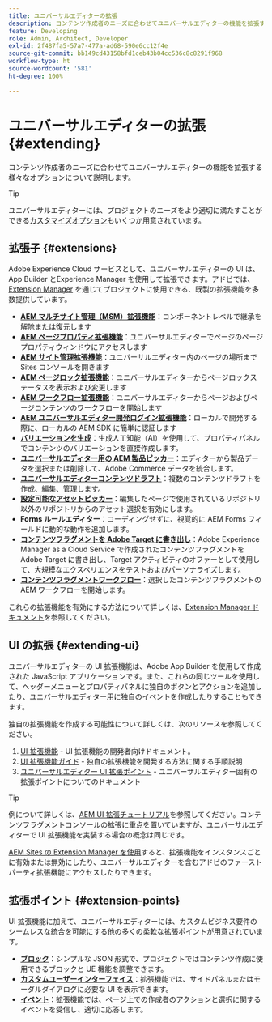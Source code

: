 ```yaml
---
title: ユニバーサルエディターの拡張
description: コンテンツ作成者のニーズに合わせてユニバーサルエディターの機能を拡張する様々なオプションについて説明します。
feature: Developing
role: Admin, Architect, Developer
exl-id: 2f487fa5-57a7-477a-ad68-590e6cc12f4e
source-git-commit: bb149cd43158bfd1ceb43b04cc536c8c8291f968
workflow-type: ht
source-wordcount: '581'
ht-degree: 100%

---
```


# ユニバーサルエディターの拡張 {#extending}

コンテンツ作成者のニーズに合わせてユニバーサルエディターの機能を拡張する様々なオプションについて説明します。

>[!TIP]
>
>ユニバーサルエディターには、プロジェクトのニーズをより適切に満たすことができる[カスタマイズオプション](/help/implementing/universal-editor/customizing.md)もいくつか用意されています。

## 拡張子 {#extensions}

Adobe Experience Cloud サービスとして、ユニバーサルエディターの UI は、App Builder とExperience Manager を使用して拡張できます。アドビでは、[Extension Manager](https://experience.adobe.com/aem/extension-manager) を通じてプロジェクトに使用できる、既製の拡張機能を多数提供しています。

* **[AEM マルチサイト管理（MSM）拡張機能](/help/sites-cloud/authoring/universal-editor/authoring.md#inheritance)**：コンポーネントレベルで継承を解除または復元します
* **[AEM ページプロパティ拡張機能](/help/sites-cloud/authoring/universal-editor/authoring.md#page-properties)**：ユニバーサルエディターでページのページプロパティウィンドウにアクセスします
* **[AEM サイト管理拡張機能](/help/sites-cloud/authoring/universal-editor/authoring.md#sites-console)**：ユニバーサルエディター内のページの場所まで Sites コンソールを開きます
* **[AEM ページロック拡張機能](/help/sites-cloud/authoring/universal-editor/authoring.md#locking-pages)**：ユニバーサルエディターからページロックステータスを表示および変更します
* **[AEM ワークフロー拡張機能](/help/sites-cloud/authoring/universal-editor/authoring.md#workflows)**：ユニバーサルエディターからページおよびページコンテンツのワークフローを開始します
* **[AEM ユニバーサルエディター開発ログイン拡張機能](/help/sites-cloud/authoring/universal-editor/authoring.md#developer-login)**：ローカルで開発する際に、ローカルの AEM SDK に簡単に認証します
* **[バリエーションを生成](/help/generative-ai/generate-variations-integrated-editor.md)**：生成人工知能（AI）を使用して、プロパティパネルでコンテンツのバリエーションを直接作成します。
* **[ユニバーサルエディター用の AEM 製品ピッカー](https://developer.adobe.com/uix/docs/extension-manager/extension-developed-by-adobe/ue-product-picker/)**：エディターから製品データを選択または削除して、Adobe Commerce データを統合します。
* **[ユニバーサルエディターコンテンツドラフト](https://developer.adobe.com/uix/docs/extension-manager/extension-developed-by-adobe/universal-editor-content-drafts/)**：複数のコンテンツドラフトを作成、編集、管理します。
* **[設定可能なアセットピッカー](https://developer.adobe.com/uix/docs/extension-manager/extension-developed-by-adobe/configurable-asset-picker/)**：編集したページで使用されているリポジトリ以外のリポジトリからのアセット選択を有効にします。
* **Forms ルールエディター**：コーディングせずに、視覚的に AEM Forms フィールドに動的な動作を追加します。
* **[コンテンツフラグメントを Adobe Target に書き出し](https://developer.adobe.com/uix/docs/extension-manager/extension-developed-by-adobe/exporting-content-fragment-to-adobe-target/)**：Adobe Experience Manager as a Cloud Service で作成されたコンテンツフラグメントを Adobe Target に書き出し、Target アクティビティのオファーとして使用して、大規模なエクスペリエンスをテストおよびパーソナライズします。
* **[コンテンツフラグメントワークフロー](https://developer.adobe.com/uix/docs/extension-manager/extension-developed-by-adobe/content-fragments-workflows/)**：選択したコンテンツフラグメントの AEM ワークフローを開始します。

これらの拡張機能を有効にする方法について詳しくは、[Extension Manager ドキュメント](https://developer.adobe.com/uix/docs/extension-manager/feature-highlights/#enablingdisabling-extensions)を参照してください。

## UI の拡張 {#extending-ui}

ユニバーサルエディターの UI 拡張機能は、Adobe App Builder を使用して作成された JavaScript アプリケーションです。また、これらの同じツールを使用して、ヘッダーメニューとプロパティパネルに独自のボタンとアクションを追加したり、ユニバーサルエディター用に独自のイベントを作成したりすることもできます。

独自の拡張機能を作成する可能性について詳しくは、次のリソースを参照してください。

1. [UI 拡張機能](https://developer.adobe.com/uix/docs/) - UI 拡張機能の開発者向けドキュメント。
1. [UI 拡張機能ガイド](https://developer.adobe.com/uix/docs/guides/) - 独自の拡張機能を開発する方法に関する手順説明
1. [ユニバーサルエディター UI 拡張ポイント](https://developer.adobe.com/uix/docs/services/aem-universal-editor/) - ユニバーサルエディター固有の拡張ポイントについてのドキュメント

>[!TIP]
>
>例について詳しくは、[AEM UI 拡張チュートリアル](https://experienceleague.adobe.com/ja/docs/experience-manager-learn/cloud-service/developing/extensibility/ui/overview)を参照してください。コンテンツフラグメントコンソールの拡張に重点を置いていますが、ユニバーサルエディターで UI 拡張機能を実装する場合の概念は同じです。

[AEM Sites の Extension Manager を使用](https://developer.adobe.com/uix/docs/extension-manager/)すると、拡張機能をインスタンスごとに有効または無効にしたり、ユニバーサルエディターを含むアドビのファーストパーティ拡張機能にアクセスしたりできます。

## 拡張ポイント {#extension-points}

UI 拡張機能に加えて、ユニバーサルエディターには、カスタムビジネス要件のシームレスな統合を可能にする他の多くの柔軟な拡張ポイントが用意されています。

* **[ブロック](https://www.aem.live/developer/block-collection)**：シンプルな JSON 形式で、プロジェクトではコンテンツ作成に使用できるブロックと UE 機能を調整できます。
* **[カスタムユーザーインターフェイス](#extending-ui)**：拡張機能では、サイドパネルまたはモーダルダイアログに必要な UI を表示できます。
* **[イベント](/help/implementing/universal-editor/events.md)**：拡張機能では、ページ上での作成者のアクションと選択に関するイベントを受信し、適切に応答します。
